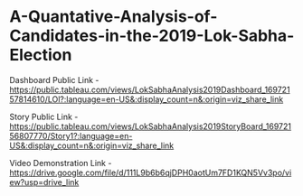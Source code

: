 # A-Quantative-Analysis-of-Candidates-in-the-2019-Lok-Sabha-Election


Dashboard Public Link - https://public.tableau.com/views/LokSabhaAnalysis2019Dashboard_16972157814610/LOl?:language=en-US&:display_count=n&:origin=viz_share_link

Story Public Link - https://public.tableau.com/views/LokSabhaAnalysis2019StoryBoard_16972156807770/Story1?:language=en-US&:display_count=n&:origin=viz_share_link

Video Demonstration Link - https://drive.google.com/file/d/111L9b6b6qjDPH0aotUm7FD1KQN5Vv3po/view?usp=drive_link
